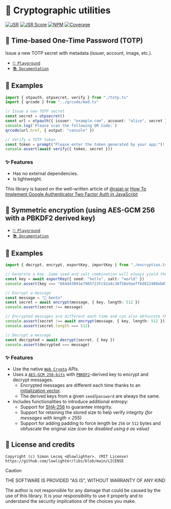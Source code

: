 # 🧮 Cryptographic utilities

[![JSR](https://jsr.io/badges/@libs/crypto)](https://jsr.io/@libs/crypto) [![JSR Score](https://jsr.io/badges/@libs/crypto/score)](https://jsr.io/@libs/crypto)
[![NPM](https://img.shields.io/npm/v/@lowlighter%2Fcrypto?logo=npm&labelColor=cb0000&color=183e4e)](https://www.npmjs.com/package/@lowlighter/crypto) [![Coverage](https://libs-coverage.lecoq.io/crypto/badge.svg)](https://libs-coverage.lecoq.io/crypto)

## 🔑 Time-based One-Time Password (TOTP)

Issue a new TOTP secret with metadata (issuer, account, image, etc.).

- [`🦕 Playground`](https://libs.lecoq.io/crypto/totp)
- [`📚 Documentation`](https://jsr.io/@libs/crypto/doc/totp/~)

## 📑 Examples

```ts
import { otpauth, otpsecret, verify } from "./totp.ts"
import { qrcode } from "../qrcode/mod.ts"

// Issue a new TOTP secret
const secret = otpsecret()
const url = otpauth({ issuer: "example.com", account: "alice", secret })
console.log(`Please scan the following QR Code:`)
qrcode(url.href, { output: "console" })

// Verify a TOTP token
const token = prompt("Please enter the token generated by your app:")!
console.assert(await verify({ token, secret }))
```

### ✨ Features

- Has no external dependencies.
- Is lightweight.

This library is based on the well-written article of [@rajat-sr](https://github.com/rajat-sr) [How To Implement Google Authenticator Two Factor Auth in JavaScript](https://hackernoon.com/how-to-implement-google-authenticator-two-factor-auth-in-javascript-091wy3vh3)

## 🔐 Symmetric encryption (using AES-GCM 256 with a PBKDF2 derived key)

- [`🦕 Playground`](https://libs.lecoq.io/crypto/encryption)
- [`📚 Documentation`](https://jsr.io/@libs/crypto/doc/encryption/~)

## 📑 Examples

```ts
import { decrypt, encrypt, exportKey, importKey } from "./encryption.ts"

// Generate a key. Same seed and salt combination will always yield the same key
const key = await exportKey({ seed: "hello", salt: "world" })
console.assert(key === "664d43091e7905723fc92a4c38f58e9aeff6d822488eb07d6b11bcfc2468f48a")

// Encrypt a message
const message = "🍱 bento"
const secret = await encrypt(message, { key, length: 512 })
console.assert(secret !== message)

// Encrypted messages are different each time and can also obfuscate the original message size
console.assert(secret !== await encrypt(message, { key, length: 512 }))
console.assert(secret.length === 512)

// Decrypt a message
const decrypted = await decrypt(secret, { key })
console.assert(decrypted === message)
```

### ✨ Features

- Use the native [`Web Crypto`](https://developer.mozilla.org/en-US/docs/Web/API/Web_Crypto_API) APIs.
- Uses a [`AES-GCM 256-bits`](https://en.wikipedia.org/wiki/Galois/Counter_Mode) with [`PBKDF2`](https://en.wikipedia.org/wiki/PBKDF2)-derived key to encrypt and decrypt messages.
  - Encrypted messages are different each time thanks to an [initialization vector](https://en.wikipedia.org/wiki/Initialization_vector).
  - The derived keys from a given `seed`/`password` are always the same.
- Includes functionalities to introduce additional entropy:
  - Support for [SHA-256](https://en.wikipedia.org/wiki/SHA-2) to guarantee integrity.
  - Support for retaining the stored size to help verify integrity _(for messages with length < 255)_
  - Support for adding padding to force length be `256` or `512` bytes and obfuscate the original size _(can be disabled using `0` as value)_

## 📜 License and credits

```plaintext
Copyright (c) Simon Lecoq <@lowlighter>. (MIT License)
https://github.com/lowlighter/libs/blob/main/LICENSE
```

> [!CAUTION]
>
> THE SOFTWARE IS PROVIDED "AS IS", WITHOUT WARRANTY OF ANY KIND
>
> The author is not responsible for any damage that could be caused by the use of this library.
> It is your responsibility to use it properly and to understand the security implications of the choices you make.
